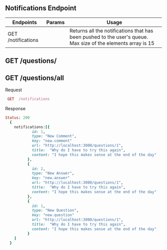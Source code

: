## Notifications Endpoint

Endpoints |Params| Usage |
--------- | ----- |--------
GET /notifications |  |	Returns all the notifications that has been pushed to the user's queue. Max size of the elements array is 15

## GET /questions/
## GET /questions/all
Request
```ruby
 GET  /notifications
```
Response
```ruby
Status: 200
  {
    notifications:[{
            id: 1,
            type: "New Comment",
            key: "new.comment"
            url: "http://localhost:3000/questions/1",
            title:  "Why do I have to try this again",
            content: "I hope this makes sense at the end of the day"
          },
          {
            id: 2,
            type: "New Answer",
            key: "new.answer"
            url: "http://localhost:3000/questions/1",
            title:  "Why do I have to try this again",
            content: "I hope this makes sense at the end of the day"
          },
          {
            id: 1,
            type: "New Question",
            key: "new.question"
            url: "http://localhost:3000/questions/1",
            title:  "Why do I have to try this again",
            content: "I hope this makes sense at the end of the day"
          }          
    ]
  }
```

